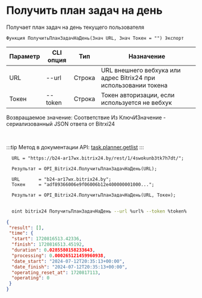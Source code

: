 ﻿---
sidebar_position: 25
---

# Получить план задач на день
 Получает план задач на день текущего пользователя



`Функция ПолучитьПланЗадачНаДень(Знач URL, Знач Токен = "") Экспорт`

  | Параметр | CLI опция | Тип | Назначение |
  |-|-|-|-|
  | URL | --url | Строка | URL внешнего вебхука или адрес Bitrix24 при использовании токена |
  | Токен | --token | Строка | Токен авторизации, если используется не вебхук |

  
  Возвращаемое значение:   Соответствие Из КлючИЗначение - сериализованный JSON ответа от Bitrxi24

<br/>

:::tip
Метод в документации API: [task.planner.getlist](https://dev.1c-bitrix.ru/rest_help/tasks/task/planner/getlist.php)
:::
<br/>


```bsl title="Пример кода"
  URL = "https://b24-ar17wx.bitrix24.by/rest/1/4swokunb3tk7h7dt/";
  
  Результат = OPI_Bitrix24.ПолучитьПланЗадачНаДень(URL);
  
  URL       = "b24-ar17wx.bitrix24.by";
  Токен     = "adf89366006e9f06006b12e400000001000...";
  
  Результат = OPI_Bitrix24.ПолучитьПланЗадачНаДень(URL, Токен);
```
	


```sh title="Пример команды CLI"
    
  oint bitrix24 ПолучитьПланЗадачНаДень --url %url% --token %token%

```

```json title="Результат"
{
 "result": [],
 "time": {
  "start": 1720816513.42336,
  "finish": 1720816513.45192,
  "duration": 0.0285580158233643,
  "processing": 0.000265121459960938,
  "date_start": "2024-07-12T20:35:13+00:00",
  "date_finish": "2024-07-12T20:35:13+00:00",
  "operating_reset_at": 1720817113,
  "operating": 0
 }
}
```
